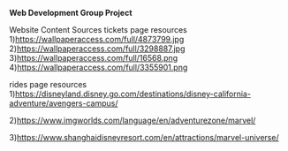 **Web Development Group Project**

Website Content Sources 
tickets page resources
1)https://wallpaperaccess.com/full/4873799.jpg
2)https://wallpaperaccess.com/full/3298887.jpg
3)https://wallpaperaccess.com/full/16568.png
4)https://wallpaperaccess.com/full/3355901.png

rides page resources
1)https://disneyland.disney.go.com/destinations/disney-california-adventure/avengers-campus/

2)https://www.imgworlds.com/language/en/adventurezone/marvel/

3)https://www.shanghaidisneyresort.com/en/attractions/marvel-universe/



